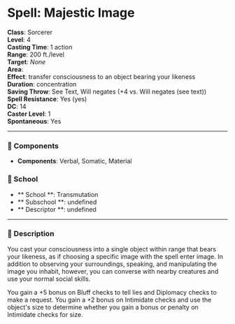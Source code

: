 
# Spell: Majestic Image
**Class**: Sorcerer  
**Level**: 4  
**Casting Time**: 1 action  
**Range**: 200 ft./level  
**Target**: _None_  
**Area**:   
**Effect**: transfer consciousness to an object bearing your likeness  
**Duration**: concentration  
**Saving Throw**: See Text, Will negates (+4 vs. Will negates (see text))  
**Spell Resistance**: Yes (yes)  
**DC**: 14  
**Caster Level**: 1  
**Spontaneous**: Yes

---

### 🔮 Components
- **Components**: Verbal, Somatic, Material

### 🏫 School
- ** School **: Transmutation
- ** Subschool **: undefined
- ** Descriptor **: undefined
---

### 📜 Description
You cast your consciousness into a single object within range that bears your likeness, as if choosing a specific image with the spell enter image. In addition to observing your surroundings, speaking, and manipulating the image you inhabit, however, you can converse with nearby creatures and use your normal social skills.

You gain a +5 bonus on Bluff checks to tell lies and Diplomacy checks to make a request. You gain a +2 bonus on Intimidate checks and use the object's size to determine whether you gain a bonus or penalty on Intimidate checks for size.
